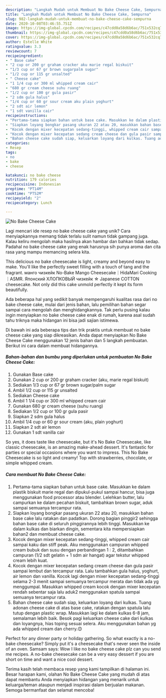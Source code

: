 ```yaml
---
description: "Langkah Mudah untuk Membuat No Bake Cheese Cake, Sempurna"
title: "Langkah Mudah untuk Membuat No Bake Cheese Cake, Sempurna"
slug: 982-langkah-mudah-untuk-membuat-no-bake-cheese-cake-sempurna
date: 2020-10-08T03:46:55.751Z
image: https://img-global.cpcdn.com/recipes/c47cdd0a58d6b6ac/751x532cq70/no-bake-cheese-cake-foto-resep-utama.jpg
thumbnail: https://img-global.cpcdn.com/recipes/c47cdd0a58d6b6ac/751x532cq70/no-bake-cheese-cake-foto-resep-utama.jpg
cover: https://img-global.cpcdn.com/recipes/c47cdd0a58d6b6ac/751x532cq70/no-bake-cheese-cake-foto-resep-utama.jpg
author: Estelle White
ratingvalue: 3.3
reviewcount: 7
recipeingredient:
- " Base cake"
- "2 cup or 200 gr graham cracker aku marie regal biskuit"
- "1/3 cup or 67 gr brown sugarpalm sugar"
- "1/2 cup or 115 gr unsalted"
- " Cheese cake"
- "1 1/4 cup or 300 ml whipped cream cair"
- "680 gr cream cheese suhu ruang"
- "1/2 cup or 100 gr gula pasir"
- "2 sdm gula halus"
- "1/4 cup or 60 gr sour cream aku plain yoghurt"
- "2 sdt air lemon"
- "1 sdt vanilla cair"
recipeinstructions:
- "Pertama-tama siapkan bahan untuk base cake. Masukkan ke dalam plastik biskuit marie regal dan dipukul-pukul sampai hancur, bisa juga menggunakan food processor atau blender. Lelehkan butter, lalu campurkan ke dalam pecahan biskuit, tambahkan brown sugar, aduk sampai semuanya tercampur rata."
- "Siapkan loyang bongkar pasang ukuran 22 atau 20, masukkan bahan base cake lalu ratakan dan padatkan. Dorong bagian pinggir2 sehingga bahan base cake di seluruh pinggirannya lebih tinggi. Masukkan ke dalam kulkas dan biarkan dingin, sementara kita mempersiapkan bahan2 dan membuat cheese cake."
- "Kocok dengan mixer kecepatan sedang-tinggi, whipped cream cair sampai kaku dan stiff peak. Aku menggunakan campuran whipped cream bubuk dan susu dengan perbandingan 1 : 2, ditambahkan campuran (1/2 sdt gelatin + 1 sdm air hangat) agar tekstur whipped cream lebih kuat."
- "Kocok dengan mixer kecepatan sedang cream cheese dan gula pasir sampai lembut dan tercampur rata. Lalu tambahkan gula halus, yoghurt, air lemon dan vanilla. Kocok lagi dengan mixer kecepatan sedang-tinggi selama 2-3 menit sampai semuanya tercampur merata dan tidak ada yg menggumpal. Masukkan whipped cream kocok dengan mixer kecepatan rendah sebentar saja lalu aduk2 menggunakan spatula sampai semuanya tercampur rata."
- "Bahan cheese cake sudah siap, keluarkan loyang dari kulkas. Tuang adonan cheese cake di atas base cake, ratakan dengan spatula lalu tutup dengan plastic wrap. Masukkan lagi ke dalam kulkas 6-8 jam, semalaman lebih baik. Besok pagi keluarkan cheese cake dari kulkas dan loyangnya, hias toping sesuai selera. Aku menggunakan bahan yg ada whipped cream dan cherry.😊"
categories:
- Resep
tags:
- no
- bake
- cheese

katakunci: no bake cheese 
nutrition: 179 calories
recipecuisine: Indonesian
preptime: "PT14M"
cooktime: "PT52M"
recipeyield: "2"
recipecategory: Lunch

---
```



![No Bake Cheese Cake](https://img-global.cpcdn.com/recipes/c47cdd0a58d6b6ac/751x532cq70/no-bake-cheese-cake-foto-resep-utama.jpg)

Lagi mencari ide resep no bake cheese cake yang unik? Cara menyiapkannya memang tidak terlalu sulit namun tidak gampang juga. Kalau keliru mengolah maka hasilnya akan hambar dan bahkan tidak sedap. Padahal no bake cheese cake yang enak harusnya sih punya aroma dan cita rasa yang mampu memancing selera kita.

This delicious no bake cheesecake is light, creamy and beyond easy to make. You&#39;ll like the perfectly sweet filling with a touch of tang and the fragrant. манго чизкейк No-Bake Mango Cheesecake｜HidaMari Cooking｜ASMR. Японский ХЛОПКОВЫЙ чизкейк ☆ Japanese COTTON cheesecake. Not only did this cake unmold perfectly it kept its form beautifully.

Ada beberapa hal yang sedikit banyak mempengaruhi kualitas rasa dari no bake cheese cake, mulai dari jenis bahan, lalu pemilihan bahan segar sampai cara mengolah dan menghidangkannya. Tak perlu pusing kalau ingin menyiapkan no bake cheese cake enak di rumah, karena asal sudah tahu triknya maka hidangan ini bisa jadi sajian istimewa.


Di bawah ini ada beberapa tips dan trik praktis untuk membuat no bake cheese cake yang siap dikreasikan. Anda dapat menyiapkan No Bake Cheese Cake menggunakan 12 jenis bahan dan 5 langkah pembuatan. Berikut ini cara dalam membuat hidangannya.

<!--inarticleads1-->

##### Bahan-bahan dan bumbu yang diperlukan untuk pembuatan No Bake Cheese Cake:

1. Gunakan  Base cake
1. Gunakan 2 cup or 200 gr graham cracker (aku, marie regal biskuit)
1. Sediakan 1/3 cup or 67 gr brown sugar/palm sugar
1. Ambil 1/2 cup or 115 gr unsalted
1. Sediakan  Cheese cake
1. Ambil 1 1/4 cup or 300 ml whipped cream cair
1. Gunakan 680 gr cream cheese (suhu ruang)
1. Sediakan 1/2 cup or 100 gr gula pasir
1. Siapkan 2 sdm gula halus
1. Ambil 1/4 cup or 60 gr sour cream (aku, plain yoghurt)
1. Siapkan 2 sdt air lemon
1. Gunakan 1 sdt vanilla cair


So yes, it does taste like cheesecake, but it&#39;s No Bake Cheesecake, like classic cheesecake, is an amazing make-ahead dessert. It&#39;s fantastic for parties or special occasions where you want to impress. This No Bake Cheesecake is so light and creamy! Top with strawberries, chocolate, or simple whipped cream. 

<!--inarticleads2-->

##### Cara membuat No Bake Cheese Cake:

1. Pertama-tama siapkan bahan untuk base cake. Masukkan ke dalam plastik biskuit marie regal dan dipukul-pukul sampai hancur, bisa juga menggunakan food processor atau blender. Lelehkan butter, lalu campurkan ke dalam pecahan biskuit, tambahkan brown sugar, aduk sampai semuanya tercampur rata.
1. Siapkan loyang bongkar pasang ukuran 22 atau 20, masukkan bahan base cake lalu ratakan dan padatkan. Dorong bagian pinggir2 sehingga bahan base cake di seluruh pinggirannya lebih tinggi. Masukkan ke dalam kulkas dan biarkan dingin, sementara kita mempersiapkan bahan2 dan membuat cheese cake.
1. Kocok dengan mixer kecepatan sedang-tinggi, whipped cream cair sampai kaku dan stiff peak. Aku menggunakan campuran whipped cream bubuk dan susu dengan perbandingan 1 : 2, ditambahkan campuran (1/2 sdt gelatin + 1 sdm air hangat) agar tekstur whipped cream lebih kuat.
1. Kocok dengan mixer kecepatan sedang cream cheese dan gula pasir sampai lembut dan tercampur rata. Lalu tambahkan gula halus, yoghurt, air lemon dan vanilla. Kocok lagi dengan mixer kecepatan sedang-tinggi selama 2-3 menit sampai semuanya tercampur merata dan tidak ada yg menggumpal. Masukkan whipped cream kocok dengan mixer kecepatan rendah sebentar saja lalu aduk2 menggunakan spatula sampai semuanya tercampur rata.
1. Bahan cheese cake sudah siap, keluarkan loyang dari kulkas. Tuang adonan cheese cake di atas base cake, ratakan dengan spatula lalu tutup dengan plastic wrap. Masukkan lagi ke dalam kulkas 6-8 jam, semalaman lebih baik. Besok pagi keluarkan cheese cake dari kulkas dan loyangnya, hias toping sesuai selera. Aku menggunakan bahan yg ada whipped cream dan cherry.😊


Perfect for any dinner party or holiday gathering. So what exactly is a no-bake cheesecake? Simply put it&#39;s a cheesecake that&#39;s never seen the inside of an oven. Samsam says: Wow I like no bake cheese cake plz can you send me recipes. A no-bake cheesecake can be a very easy dessert if you are short on time and want a nice cool dessert. 

Terima kasih telah membaca resep yang kami tampilkan di halaman ini. Besar harapan kami, olahan No Bake Cheese Cake yang mudah di atas dapat membantu Anda menyiapkan hidangan yang menarik untuk keluarga/teman ataupun menjadi inspirasi dalam berjualan makanan. Semoga bermanfaat dan selamat mencoba!
